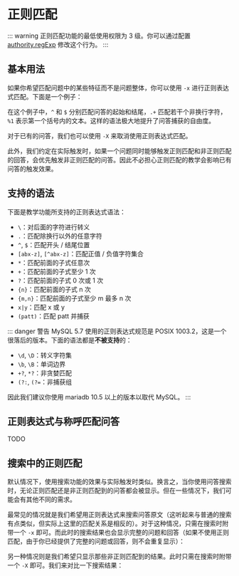 # 正则匹配

::: warning
正则匹配功能的最低使用权限为 3 级。你可以通过配置 [authority.regExp](./config.md#authority) 修改这个行为。
:::

## 基本用法

如果你希望匹配问题中的某些特征而不是问题整体，你可以使用 `-x` 进行正则表达式匹配。下面是一个例子：

<panel-view :messages="[
  ['Alice', '# ^(.+)一时爽$ 一直%1一直爽 -x'],
  ['Koishi', '问答已添加，编号为 1001。'],
  ['Alice', '挖坑一时爽'],
  ['Koishi', '一直挖坑一直爽'],
]"/>

在这个例子中，`^` 和 `$` 分别匹配问答的起始和结尾，`.+` 匹配若干个非换行字符，`%1` 表示第一个括号内的文本。这样的语法极大地提升了问答捕获的自由度。

对于已有的问答，我们也可以使用 `-X` 来取消使用正则表达式匹配。

此外，我们约定在实际触发时，如果一个问题同时能够触发正则匹配和非正则匹配的回答，会优先触发非正则匹配的问答。因此不必担心正则匹配的教学会影响已有问答的触发效果。

## 支持的语法

下面是教学功能所支持的正则表达式语法：

- `\`：对后面的字符进行转义
- `.`：匹配除换行以外的任意字符
- `^`, `$`：匹配开头 / 结尾位置
- `[abx-z]`, `[^abx-z]`：匹配正值 / 负值字符集合
- `*`：匹配前面的子式任意次
- `+`：匹配前面的子式至少 1 次
- `?`：匹配前面的子式 0 次或 1 次
- `{n}`：匹配前面的子式 n 次
- `{m,n}`：匹配前面的子式至少 m 最多 n 次
- `x|y`：匹配 x 或 y
- `(patt)`：匹配 patt 并捕获

::: danger 警告
MySQL 5.7 使用的正则表达式规范是 POSIX 1003.2，这是一个很落后的版本。下面的语法都是**不被支持**的：

- `\d`, `\D`：转义字符集
- `\b`, `\B`：单词边界
- `+?`, `*?`：非贪婪匹配
- `(?:`, `(?=`：非捕获组

因此我们建议你使用 mariadb 10.5 以上的版本以取代 MySQL。
:::

## 正则表达式与称呼匹配问答

TODO

## 搜索中的正则匹配

默认情况下，使用搜索功能的效果与实际触发时类似。换言之，当你使用问答搜索时，无论正则匹配还是非正则匹配到的问答都会被显示。但在一些情况下，我们可能会有其他不同的需求。

最常见的情况就是我们希望用正则表达式来搜索问答原文（这听起来与普通的搜索有点类似，但实际上这里的匹配关系是相反的）。对于这种情况，只需在搜索时附带一个 `-x` 即可。而此时的搜索结果也会显示完整的问题和回答（如果不使用正则匹配，由于你已经提供了完整的问题或回答，则不会重复显示）：

<panel-view :messages="[
  ['Alice', '## 一时 -x'],
  ['Koishi', '问题正则表达式“一时”的搜索结果如下：', '1001. 正则：^(.+)一时爽$，回答：一直$1一直爽'],
]"/>

另一种情况则是我们希望只显示那些非正则匹配到的结果。此时只需在搜索时附带一个 `-X` 即可。我们来对比一下搜索结果：

<panel-view :messages="[
  ['Alice', '## 挖坑一时爽'],
  ['Koishi', '问题“挖坑一时爽”的回答如下：', '1001. [正则] 一直$1一直爽'],
  ['Alice', '## 挖坑一时爽 -X'],
  ['Koishi', '没有搜索到问题“挖坑一时爽”。'],
]"/>
